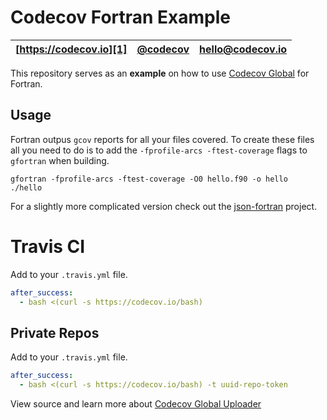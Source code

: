 Codecov Fortran Example
=======================

| [https://codecov.io][1] | [@codecov][2] | [hello@codecov.io][3] |
| ----------------------- | ------------- | --------------------- |

This repository serves as an **example** on how to use [Codecov Global][4] for Fortran.


## Usage

Fortran outpus `gcov` reports for all your files covered. To create
these files all you need to do is to add the `-fprofile-arcs -ftest-coverage` flags to `gfortran` when building.

```
gfortran -fprofile-arcs -ftest-coverage -O0 hello.f90 -o hello
./hello
```

For a slightly more complicated version check out the
[json-fortran](https://github.com/jacobwilliams/json-fortran) project.

# Travis CI

Add to your `.travis.yml` file.
```yml
after_success:
  - bash <(curl -s https://codecov.io/bash)
```

## Private Repos

Add to your `.travis.yml` file.
```yml
after_success:
  - bash <(curl -s https://codecov.io/bash) -t uuid-repo-token
```

View source and learn more about [Codecov Global Uploader][4]

[1]: https://codecov.io/
[2]: https://twitter.com/codecov
[3]: mailto:hello@codecov.io
[4]: https://github.com/codecov/codecov-bash

